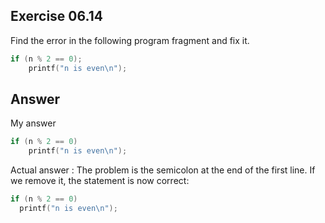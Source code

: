 ## Exercise 06.14
Find the error in the following program fragment and fix it.
```C
if (n % 2 == 0);
    printf("n is even\n");
```

## Answer
My answer
```C
if (n % 2 == 0)
    printf("n is even\n");
```

Actual answer : The problem is the semicolon at the end of the first line. If we remove it, the statement is now correct:
```C
if (n % 2 == 0)
  printf("n is even\n");
```

